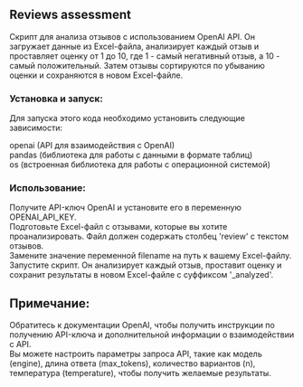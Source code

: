 ## Reviews assessment
Скрипт для анализа отзывов с использованием OpenAI API. 
Он загружает данные из Excel-файла, анализирует каждый отзыв и проставляет оценку от 1 до 10, где 1 - самый негативный отзыв, а 10 - самый положительный. 
Затем отзывы сортируются по убыванию оценки и сохраняются в новом Excel-файле.

### Установка и запуск:
Для запуска этого кода необходимо установить следующие зависимости:

openai (API для взаимодействия с OpenAI) <br>
pandas (библиотека для работы с данными в формате таблиц) <br>
os (встроенная библиотека для работы с операционной системой) <br>

### Использование:
Получите API-ключ OpenAI и установите его в переменную OPENAI_API_KEY. <br>
Подготовьте Excel-файл с отзывами, которые вы хотите проанализировать. Файл должен содержать столбец 'review' с текстом отзывов. <br>
Замените значение переменной filename на путь к вашему Excel-файлу. <br>
Запустите скрипт. Он анализирует каждый отзыв, проставит оценку и сохранит результаты в новом Excel-файле с суффиксом '_analyzed'. <br>

## Примечание:
Обратитесь к документации OpenAI, чтобы получить инструкции по получению API-ключа и дополнительной информации о взаимодействии с API. <br>
Вы можете настроить параметры запроса API, такие как модель (engine), длина ответа (max_tokens), количество вариантов (n), температура (temperature), чтобы получить желаемые результаты.
